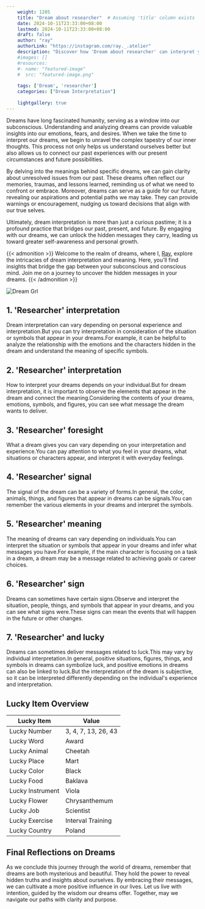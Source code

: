 ```yaml
---
    weight: 1205
    title: "Dream about researcher"  # Assuming 'title' column exists
    date: 2024-10-11T23:33:00+08:00
    lastmod: 2024-10-11T23:33:00+08:00
    draft: false
    author: "ray"
    authorLink: "https://instagram.com/ray._.atelier"
    description: "Discover how 'Dream about researcher' can interpret your future and uncover its significant meanings in your life."
    #images: []
    #resources:
    #- name: "featured-image"
    #  src: "featured-image.png"
    
    tags: ['Dream', 'researcher']
    categories: ["Dream Interpretation"]
    
    lightgallery: true
---
```

    
Dreams have long fascinated humanity, serving as a window into our subconscious. Understanding and analyzing dreams can provide valuable insights into our emotions, fears, and desires. When we take the time to interpret our dreams, we begin to unravel the complex tapestry of our inner thoughts. This process not only helps us understand ourselves better but also allows us to connect our past experiences with our present circumstances and future possibilities.

By delving into the meanings behind specific dreams, we can gain clarity about unresolved issues from our past. These dreams often reflect our memories, traumas, and lessons learned, reminding us of what we need to confront or embrace. Moreover, dreams can serve as a guide for our future, revealing our aspirations and potential paths we may take. They can provide warnings or encouragement, nudging us toward decisions that align with our true selves.

Ultimately, dream interpretation is more than just a curious pastime; it is a profound practice that bridges our past, present, and future. By engaging with our dreams, we can unlock the hidden messages they carry, leading us toward greater self-awareness and personal growth.

{{< admonition >}}
Welcome to the realm of dreams, where I, [Ray](https://instagram.com/ray._.atelier), explore the intricacies of dream interpretation and meaning. Here, you’ll find insights that bridge the gap between your subconscious and conscious mind. Join me on a journey to uncover the hidden messages in your dreams.
{{< /admonition >}}

![Dream Grl](https://cdn.pixabay.com/photo/2017/11/02/03/35/gothic-2910057_1280.jpg "Dream Grl")

## 1. 'Researcher' interpretation
Dream interpretation can vary depending on personal experience and interpretation.But you can try interpretation in consideration of the situation or symbols that appear in your dreams.For example, it can be helpful to analyze the relationship with the emotions and the characters hidden in the dream and understand the meaning of specific symbols.

## 2. 'Researcher' interpretation
How to interpret your dreams depends on your individual.But for dream interpretation, it is important to observe the elements that appear in the dream and connect the meaning.Considering the contents of your dreams, emotions, symbols, and figures, you can see what message the dream wants to deliver.

## 3. 'Researcher' foresight
What a dream gives you can vary depending on your interpretation and experience.You can pay attention to what you feel in your dreams, what situations or characters appear, and interpret it with everyday feelings.

## 4. 'Researcher' signal
The signal of the dream can be a variety of forms.In general, the color, animals, things, and figures that appear in dreams can be signals.You can remember the various elements in your dreams and interpret the symbols.

## 5. 'Researcher' meaning
The meaning of dreams can vary depending on individuals.You can interpret the situation or symbols that appear in your dreams and infer what messages you have.For example, if the main character is focusing on a task in a dream, a dream may be a message related to achieving goals or career choices.

## 6. 'Researcher' sign
Dreams can sometimes have certain signs.Observe and interpret the situation, people, things, and symbols that appear in your dreams, and you can see what signs were.These signs can mean the events that will happen in the future or other changes.

## 7. 'Researcher' and lucky
Dreams can sometimes deliver messages related to luck.This may vary by individual interpretation.In general, positive situations, figures, things, and symbols in dreams can symbolize luck, and positive emotions in dreams can also be linked to luck.But the interpretation of the dream is subjective, so it can be interpreted differently depending on the individual's experience and interpretation.

## Lucky Item Overview
| Lucky Item          | Value              |
|---------------|--------------------|
| Lucky Number        | 3, 4, 7, 13, 26, 43  |
| Lucky Word          | Award |
| Lucky Animal        | Cheetah |
| Lucky Place         | Mart     |
| Lucky Color         | Black     |
| Lucky Food          | Baklava      |
| Lucky Instrument    | Viola |
| Lucky Flower        | Chrysanthemum    |
| Lucky Job           | Scientist       |
| Lucky Exercise      | Interval Training  |
| Lucky Country       | Poland    |


##  Final Reflections on Dreams

As we conclude this journey through the world of dreams, remember that dreams are both mysterious and beautiful. They hold the power to reveal hidden truths and insights about ourselves. By embracing their messages, we can cultivate a more positive influence in our lives. Let us live with intention, guided by the wisdom our dreams offer. Together, may we navigate our paths with clarity and purpose.
